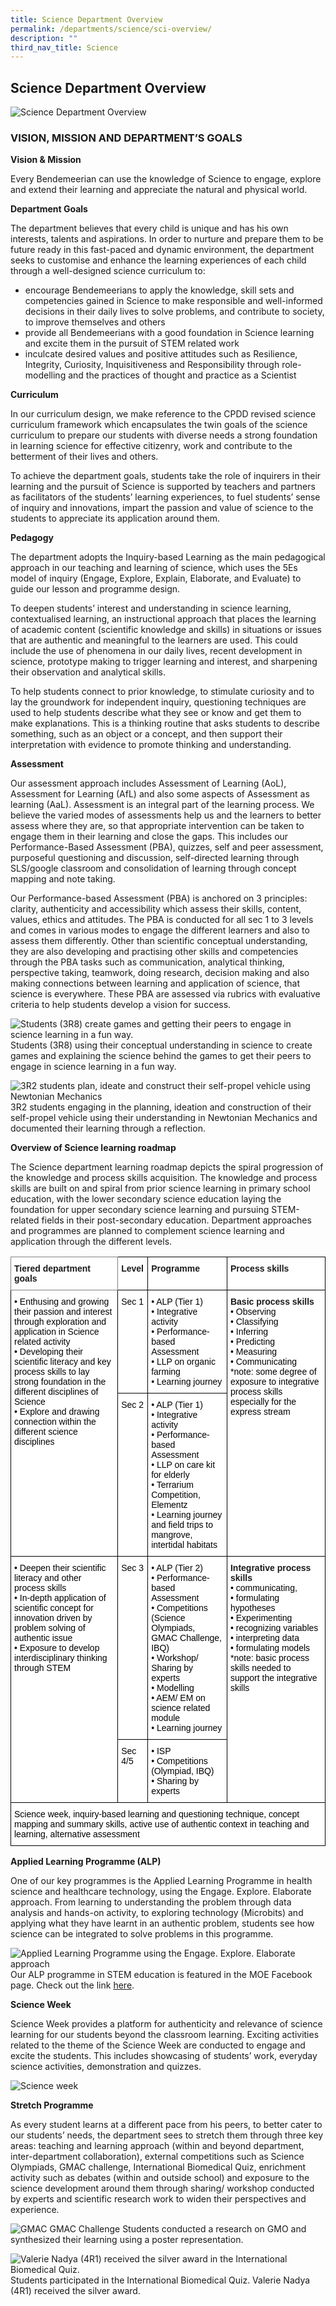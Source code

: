 ```yaml
---
title: Science Department Overview
permalink: /departments/science/sci-overview/
description: ""
third_nav_title: Science
---
```

## **Science Department Overview**


![Science Department Overview](/images/Departments/sci-Department.png)

### VISION, MISSION AND DEPARTMENT’S GOALS

**Vision & Mission**

Every Bendemeerian can use the knowledge of Science to engage, explore and extend their learning and appreciate the natural and physical world.

**Department Goals** 

The department believes that every child is unique and has his own interests, talents and aspirations. In order to nurture and prepare them to be future ready in this fast-paced and dynamic environment, the department seeks to customise and enhance the learning experiences of each child through a well-designed science curriculum to: 

* encourage Bendemeerians to apply the knowledge, skill sets and competencies gained in Science to make responsible and well-informed decisions in their daily lives to solve problems, and contribute to society, to improve themselves and others
* provide all Bendemeerians with a good foundation in Science learning and excite them in the pursuit of STEM related work 
* inculcate desired values and positive attitudes such as Resilience, Integrity, Curiosity, Inquisitiveness and Responsibility through role-modelling and the practices of thought and practice as a Scientist 

**Curriculum**

In our curriculum design, we make reference to the CPDD revised science curriculum framework which encapsulates the twin goals of the science curriculum to prepare our students with diverse needs a strong foundation in learning science for effective citizenry, work and contribute to the betterment of their lives and others.  

To achieve the department goals, students take the role of inquirers in their learning and the pursuit of Science is supported by teachers and partners as facilitators of the students’ learning experiences, to fuel students’ sense of inquiry and innovations, impart the passion and value of science to the students to appreciate its application around them.

**Pedagogy**

The department adopts the Inquiry-based Learning as the main pedagogical approach in our teaching and learning of science, which uses the 5Es model of inquiry (Engage, Explore, Explain, Elaborate, and Evaluate) to guide our lesson and programme design. 

To deepen students’ interest and understanding in science learning, contextualised learning, an instructional approach that places the learning of academic content (scientific knowledge and skills) in situations or issues that are authentic and meaningful to the learners are used. This could include the use of phenomena in our daily lives, recent development in science, prototype making to trigger learning and interest, and sharpening their observation and analytical skills.

To help students connect to prior knowledge, to stimulate curiosity and to lay the groundwork for independent inquiry, questioning techniques are used to help students describe what they see or know and get them to make explanations. This is a thinking routine that asks students to describe something, such as an object or a concept, and then support their interpretation with evidence to promote thinking and understanding.


**Assessment**

Our assessment approach includes Assessment of Learning (AoL), Assessment for Learning (AfL) and also some aspects of Assessment as learning (AaL). Assessment is an integral part of the learning process. We believe the varied modes of assessments help us and the learners to better assess where they are, so that appropriate intervention can be taken to engage them in their learning and close the gaps. This includes our Performance-Based Assessment (PBA), quizzes, self and peer assessment, purposeful questioning and discussion, self-directed learning through SLS/google classroom and consolidation of learning through concept mapping and note taking.

Our Performance-based Assessment (PBA) is anchored on 3 principles: clarity, authenticity and accessibility which assess their skills, content, values, ethics and attitudes. The PBA is conducted for all sec 1 to 3 levels and comes in various modes to engage the different learners and also to assess them differently. Other than scientific conceptual understanding, they are also developing and practising other skills and competencies through the PBA tasks such as communication, analytical thinking, perspective taking, teamwork, doing research, decision making and also making connections between learning and application of science, that science is everywhere. These PBA are assessed via rubrics with evaluative criteria to help students develop a vision for success.

![Students (3R8) create games and getting their peers to engage in science learning in a fun way.](/images/Departments/sci-Student%203R8.png)
Students (3R8) using their conceptual understanding in science to create games and explaining the science behind the games to get their peers to engage in science learning in a fun way.

![3R2 students plan, ideate and construct their self-propel vehicle using Newtonian Mechanics](/images/Departments/sci-selfpropelcar.jpg)
3R2 students engaging in the planning, ideation and construction of their self-propel vehicle using their understanding in Newtonian Mechanics and documented their learning through a reflection.

**Overview of Science learning roadmap**

The Science department learning roadmap depicts the spiral progression of the knowledge and process skills acquisition. The knowledge and process skills are built on and spiral from prior science learning in primary school education, with the lower secondary science education laying the foundation for upper secondary science learning and pursuing STEM-related fields in their post-secondary education. Department approaches and programmes are planned to complement science learning and application through the different levels.

<style type="text/css">
.tg  {border-collapse:collapse;border-spacing:0;}
.tg td{border-color:black;border-style:solid;border-width:1px;font-family:Arial, sans-serif;font-size:14px;
  overflow:hidden;padding:10px 5px;word-break:normal;}
.tg th{border-color:black;border-style:solid;border-width:1px;font-family:Arial, sans-serif;font-size:14px;
  font-weight:normal;overflow:hidden;padding:10px 5px;word-break:normal;}
.tg .tg-pdeq{background-color:#FFF;border-color:inherit;font-weight:bold;text-align:left;vertical-align:top}
.tg .tg-dgl5{background-color:#FFF;font-weight:bold;text-align:left;vertical-align:top}
.tg .tg-ktyi{background-color:#FFF;text-align:left;vertical-align:top}
</style>
<table class="tg">
<thead>
  <tr>
    <th class="tg-pdeq">Tiered department goals</th>
    <th class="tg-dgl5">Level</th>
    <th class="tg-dgl5">Programme</th>
    <th class="tg-dgl5">Process skills</th>
  </tr>
</thead>
<tbody>
  <tr>
    <td class="tg-ktyi" rowspan="2"><span style="font-weight:400;color:#000">• Enthusing and growing their passion and interest through exploration and application in Science related activity</span><br><span style="font-weight:400;color:#000">• Developing their scientific literacy and key process skills to lay strong foundation in the different disciplines of Science</span><br><span style="font-weight:400;color:#000">• Explore and drawing connection within the different science disciplines</span></td>
    <td class="tg-ktyi"><span style="font-weight:400;color:#000">Sec 1</span></td>
    <td class="tg-ktyi"><span style="font-weight:400;color:#000">• ALP (Tier 1)</span><br><span style="font-weight:400;color:#000">• Integrative activity</span><br><span style="font-weight:400;color:#000">• Performance-based Assessment</span><br><span style="font-weight:400;color:#000">• LLP on organic farming</span><br><span style="font-weight:400;color:#000">• Learning journey</span></td>
    <td class="tg-dgl5" rowspan="2">Basic process skills<br><span style="font-weight:400;color:#000">• Observing</span><br><span style="font-weight:400;color:#000">• Classifying</span><br><span style="font-weight:400;color:#000">• Inferring</span><br><span style="font-weight:400;color:#000">• Predicting</span><br><span style="font-weight:400;color:#000">• Measuring</span><br><span style="font-weight:400;color:#000">• Communicating</span><br><span style="font-weight:400;color:#000">*note: some degree of exposure to integrative process skills especially for the express stream</span></td>
  </tr>
  <tr>
    <td class="tg-ktyi"><span style="font-weight:400;color:#000">Sec 2</span></td>
    <td class="tg-ktyi"><span style="font-weight:400;color:#000">• ALP (Tier 1)</span><br><span style="font-weight:400;color:#000">• Integrative activity</span><br><span style="font-weight:400;color:#000">• Performance-based Assessment</span><br><span style="font-weight:400;color:#000">• LLP on care kit for elderly</span><br><span style="font-weight:400;color:#000">• Terrarium Competition, Elementz</span><br><span style="font-weight:400;color:#000">• Learning journey and field trips to mangrove, intertidal habitats</span></td>
  </tr>
  <tr>
    <td class="tg-ktyi" rowspan="2"><span style="font-weight:400;color:#000">• Deepen their scientific literacy and other process skills</span><br><span style="font-weight:400;color:#000">• In-depth application of scientific concept for innovation driven by problem solving of authentic issue</span><br><span style="font-weight:400;color:#000">• Exposure to develop interdisciplinary thinking through STEM</span></td>
    <td class="tg-ktyi"><span style="font-weight:400;color:#000">Sec 3</span></td>
    <td class="tg-ktyi"><span style="font-weight:400;color:#000">• ALP (Tier 2)</span><br><span style="font-weight:400;color:#000">• Performance-based Assessment</span><br><span style="font-weight:400;color:#000">• Competitions (Science Olympiads, GMAC Challenge, IBQ)</span><br><span style="font-weight:400;color:#000">• Workshop/ Sharing by experts</span><br><span style="font-weight:400;color:#000">• Modelling</span><br><span style="font-weight:400;color:#000">• AEM/ EM on science related module</span><br><span style="font-weight:400;color:#000">• Learning journey</span></td>
    <td class="tg-dgl5" rowspan="2">Integrative process skills<br><span style="font-weight:400;color:#000">• communicating,</span><br><span style="font-weight:400;color:#000">• formulating hypotheses</span><br><span style="font-weight:400;color:#000">• Experimenting</span><br><span style="font-weight:400;color:#000">• recognizing variables</span><br><span style="font-weight:400;color:#000">• interpreting data</span><br><span style="font-weight:400;color:#000">• formulating models </span><br><span style="font-weight:400;color:#000">*note: basic process skills needed to support the integrative skills</span></td>
  </tr>
  <tr>
    <td class="tg-ktyi"><span style="font-weight:400;color:#000">Sec 4/5</span></td>
    <td class="tg-ktyi"><span style="font-weight:400;color:#000">• ISP</span><br><span style="font-weight:400;color:#000">• Competitions (Olympiad, IBQ)</span><br><span style="font-weight:400;color:#000">• Sharing by experts</span></td>
  </tr>
  <tr>
    <td class="tg-ktyi" colspan="4"><span style="font-weight:400;color:#000">Science week, inquiry-based learning and questioning technique, concept mapping and summary skills, active use of authentic context in teaching and learning, alternative assessment</span></td>
  </tr>
</tbody>
</table>

**Applied Learning Programme (ALP)**

One of our key programmes is the Applied Learning Programme in health science and healthcare technology, using the Engage. Explore. Elaborate approach. From learning to understanding the problem through data analysis and hands-on activity, to exploring technology (Microbits) and applying what they have learnt in an authentic problem, students see how science can be integrated to solve problems in this programme. 

![Applied Learning Programme using the Engage. Explore. Elaborate approach](/images/Departments/sci-ourALP.png)
Our ALP programme in STEM education is featured in the MOE Facebook page. Check out the link [here](https://www.facebook.com/story.php?story_fbid=262959549200538&id=100064594847808). 

**Science Week**

Science Week provides a platform for authenticity and relevance of science learning for our students beyond the classroom learning. Exciting activities related to the theme of the Science Week are conducted to engage and excite the students. This includes showcasing of students’ work, everyday science activities, demonstration and quizzes. 

![Science week](/images/Departments/sci-Scienceweek.jpg)

**Stretch Programme**

As every student learns at a different pace from his peers, to better cater to our students’ needs, the department sees to stretch them through three key areas: teaching and learning approach (within and beyond department, inter-department collaboration), external competitions such as Science Olympiads, GMAC challenge, International Biomedical Quiz, enrichment activity such as debates (within and outside school) and exposure to the science development around them through sharing/ workshop conducted by experts and scientific research work to widen their perspectives and experience. 

![GMAC](/images/Departments/sci-GMAC.png)
GMAC Challenge Students conducted a research on GMO and synthesized their learning using a poster representation.

![Valerie Nadya (4R1) received the silver award in the International Biomedical Quiz. ](/images/Departments/sci-students%20participated.jpg)
Students participated in the International Biomedical Quiz. Valerie Nadya (4R1) received the silver award.